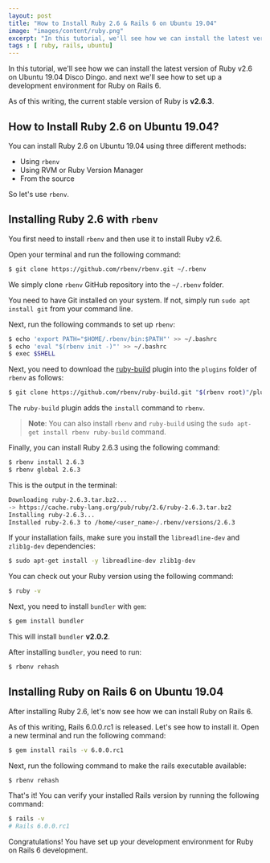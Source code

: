 ```yaml
---
layout: post
title: "How to Install Ruby 2.6 & Rails 6 on Ubuntu 19.04"
image: "images/content/ruby.png"
excerpt: "In this tutorial, we'll see how we can install the latest version of Ruby v2.6 on Ubuntu 19.04 Disco Dingo. and next we'll see how to set up a development environment for Ruby on Rails 6." 
tags : [ ruby, rails, ubuntu] 
---
```


In this tutorial, we'll see how we can install the latest version of Ruby v2.6 on Ubuntu 19.04 Disco Dingo. and next we'll see how to set up a development environment for Ruby on Rails 6.

As of this writing, the current stable version of Ruby is **v2.6.3**.

## How to Install Ruby 2.6 on Ubuntu 19.04?

You can install Ruby 2.6 on Ubuntu 19.04 using three different methods:

- Using `rbenv`
- Using RVM or Ruby Version Manager
- From the source 

So let's use `rbenv`.

## Installing Ruby 2.6 with `rbenv`

You first need to install `rbenv` and then use it to install Ruby v2.6.

Open your terminal and run the following command:

```bash
$ git clone https://github.com/rbenv/rbenv.git ~/.rbenv
```

We simply clone `rbenv` GitHub repository into the `~/.rbenv` folder. 

You need to have Git installed on your system. If not, simply run `sudo apt install git` from your command line.

Next, run the following commands to set up `rbenv`:

```bash
$ echo 'export PATH="$HOME/.rbenv/bin:$PATH"' >> ~/.bashrc
$ echo 'eval "$(rbenv init -)"' >> ~/.bashrc
$ exec $SHELL
```
 
 Next, you need to download the [ruby-build](https://github.com/rbenv/ruby-build) plugin into the `plugins` folder of `rbenv` as follows:

```bash
$ git clone https://github.com/rbenv/ruby-build.git "$(rbenv root)"/plugins/ruby-build
```

The `ruby-build` plugin adds the `install` command to `rbenv`.

> **Note**: You can also install `rbenv` and `ruby-build` using the `sudo apt-get install rbenv ruby-build` command.

Finally, you can install Ruby 2.6.3 using the following command:

```bash
$ rbenv install 2.6.3
$ rbenv global 2.6.3
```

This is the output in the terminal:

```bash
Downloading ruby-2.6.3.tar.bz2...
-> https://cache.ruby-lang.org/pub/ruby/2.6/ruby-2.6.3.tar.bz2
Installing ruby-2.6.3...
Installed ruby-2.6.3 to /home/<user_name>/.rbenv/versions/2.6.3
```

If your installation fails, make sure you install the `libreadline-dev` and `zlib1g-dev` dependencies:

```bash
$ sudo apt-get install -y libreadline-dev zlib1g-dev
```

You can check out your Ruby version using the following command:

```bash
$ ruby -v
```

Next, you need to install `bundler` with `gem`:

```bash
$ gem install bundler
```

This will install `bundler` **v2.0.2**.

After installing `bundler`, you need to run:

```bash
$ rbenv rehash
``` 

## Installing Ruby on Rails 6 on Ubuntu 19.04

After installing Ruby 2.6, let's now see how we can install Ruby on Rails 6.

As of this writing, Rails 6.0.0.rc1 is released. Let's see how to install it. Open a new terminal and run the following command:

```bash
$ gem install rails -v 6.0.0.rc1
```

Next, run the following command to make the rails executable available:

```bash
$ rbenv rehash
```

That's it! You can verify your installed Rails version by running the following command:

```bash
$ rails -v
# Rails 6.0.0.rc1
```

Congratulations! You have set up your development environment for Ruby on Rails 6 development.